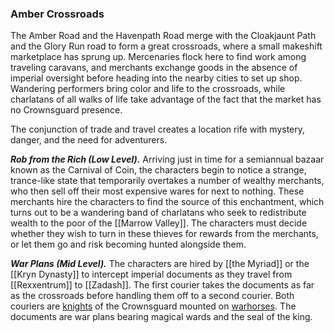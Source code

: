 ### Amber Crossroads

The Amber Road and the Havenpath Road merge with the Cloakjaunt Path and the Glory Run road to form a great crossroads, where a small makeshift marketplace has sprung up. Mercenaries flock here to find work among traveling caravans, and merchants exchange goods in the absence of imperial oversight before heading into the nearby cities to set up shop. Wandering performers bring color and life to the crossroads, while charlatans of all walks of life take advantage of the fact that the market has no Crownsguard presence.

The conjunction of trade and travel creates a location rife with mystery, danger, and the need for adventurers.

_**Rob from the Rich (Low Level).**_ Arriving just in time for a semiannual bazaar known as the Carnival of Coin, the characters begin to notice a strange, trance-like state that temporarily overtakes a number of wealthy merchants, who then sell off their most expensive wares for next to nothing. These merchants hire the characters to find the source of this enchantment, which turns out to be a wandering band of charlatans who seek to redistribute wealth to the poor of the [[Marrow Valley]]. The characters must decide whether they wish to turn in these thieves for rewards from the merchants, or let them go and risk becoming hunted alongside them.

_**War Plans (Mid Level).**_ The characters are hired by [[the Myriad]] or the [[Kryn Dynasty]] to intercept imperial documents as they travel from [[Rexxentrum]] to [[Zadash]]. The first courier takes the documents as far as the crossroads before handling them off to a second courier. Both couriers are [knights](https://www.dndbeyond.com/monsters/knight) of the Crownsguard mounted on [warhorses](https://www.dndbeyond.com/monsters/warhorse). The documents are war plans bearing magical wards and the seal of the king.
